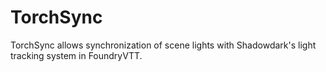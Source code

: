 # TorchSync

TorchSync allows synchronization of scene lights with Shadowdark's light tracking system in FoundryVTT.
